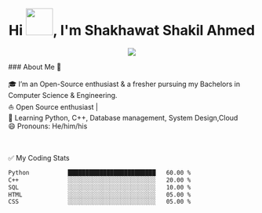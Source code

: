 <!-- Updating my readme for GitHub-->

<h1 align="center">Hi <img src="https://github.com/mitul3737/mitul3737/blob/main/Wave.gif" height="55px" width="55px">, I'm Shakhawat Shakil Ahmed</h1>

<!-- Typing SVG by DenverCoder1 - https://github.com/DenverCoder1/readme-typing-svg -->
<p align="center">
<!--   <a href="https://github.com/DenverCoder1/readme-typing-svg"> -->
    <img src="https://readme-typing-svg.herokuapp.com?color=E22FE4&width=380&height=45&lines=Open-Source+Enthusiast;Learning+In+Public;Empowering+Others;Nice+To+Meet+You+...&center=true"></a>

</p>
### About Me 🚀</br></br>
🎓 I’m an Open-Source enthusiast & a fresher pursuing my Bachelors in Computer Science & Engineering. </br>
⛵ Open Source enthusiast |</br>
🌱 Learning Python, C++, Database management, System Design,Cloud</br>
😄 Pronouns: He/him/his</br></br></br>

✅ My Coding Stats


```txt
Python           █████████████████████████   60.00 %
C++              ░░░░░░░░░░░░░░░░░░░░░░░░░   20.00 %
SQL              ░░░░░░░░░░░░░░░░░░░░░░░░░   10.00 %
HTML             ░░░░░░░░░░░░░░░░░░░░░░░░░   05.00 %
CSS              ░░░░░░░░░░░░░░░░░░░░░░░░░   05.00 %

```

<!---
Shakhawat-Shakil/Shakhawat-Shakil is a ✨ special ✨ repository because its `README.md` (this file) appears on your GitHub profile.
You can click the Preview link to take a look at your changes.
--->
